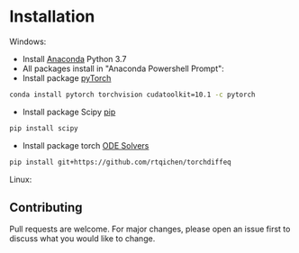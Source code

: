 # Installation
Windows:
- Install [Anaconda](https://www.anaconda.com/distribution/) Python 3.7 
- All packages install in "Anaconda Powershell Prompt":
- Install package [pyTorch](https://pytorch.org/get-started/locally/) 
```bash
conda install pytorch torchvision cudatoolkit=10.1 -c pytorch
```
- Install package Scipy [pip](https://pypi.org/project/scipy/)
```bash
pip install scipy
```
- Install package torch [ODE Solvers](https://github.com/rtqichen/torchdiffeq)
```bash
pip install git+https://github.com/rtqichen/torchdiffeq
```
Linux:


## Contributing
Pull requests are welcome. For major changes, please open an issue first to discuss what you would like to change.
